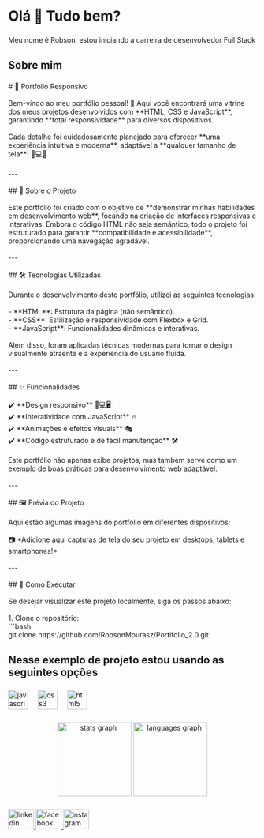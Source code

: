 <h1 align="left">Olá 👋 Tudo bem?</h1>

###

<p align="left">Meu nome é Robson, estou iniciando a carreira de desenvolvedor Full Stack</p>

###

<h2 align="left">Sobre mim</h2>

###

<p align="left"># 🌟 Portfólio Responsivo<br><br>Bem-vindo ao meu portfólio pessoal! 🚀 Aqui você encontrará uma vitrine dos meus projetos desenvolvidos com **HTML, CSS e JavaScript**, garantindo **total responsividade** para diversos dispositivos. <br><br>Cada detalhe foi cuidadosamente planejado para oferecer **uma experiência intuitiva e moderna**, adaptável a **qualquer tamanho de tela**! 🎨💻📱<br><br>---<br><br>## 📌 Sobre o Projeto<br><br>Este portfólio foi criado com o objetivo de **demonstrar minhas habilidades em desenvolvimento web**, focando na criação de interfaces responsivas e interativas. Embora o código HTML não seja semântico, todo o projeto foi estruturado para garantir **compatibilidade e acessibilidade**, proporcionando uma navegação agradável.<br><br>---<br><br>## 🛠️ Tecnologias Utilizadas<br><br>Durante o desenvolvimento deste portfólio, utilizei as seguintes tecnologias:<br><br>- **HTML**: Estrutura da página (não semântico).<br>- **CSS**: Estilização e responsividade com Flexbox e Grid.<br>- **JavaScript**: Funcionalidades dinâmicas e interativas.<br><br>Além disso, foram aplicadas técnicas modernas para tornar o design visualmente atraente e a experiência do usuário fluida.<br><br>---<br><br>## ✨ Funcionalidades<br><br>✔️ **Design responsivo** 📱💻🖥️  <br>✔️ **Interatividade com JavaScript** 🔥  <br>✔️ **Animações e efeitos visuais** 🎭  <br>✔️ **Código estruturado e de fácil manutenção** 🛠️  <br><br>Este portfólio não apenas exibe projetos, mas também serve como um exemplo de boas práticas para desenvolvimento web adaptável.<br><br>---<br><br>## 🖼️ Prévia do Projeto<br><br>Aqui estão algumas imagens do portfólio em diferentes dispositivos:<br><br>📷 *Adicione aqui capturas de tela do seu projeto em desktops, tablets e smartphones!*<br><br>---<br><br>## 🚀 Como Executar<br><br>Se desejar visualizar este projeto localmente, siga os passos abaixo:<br><br>1. Clone o repositório:<br>   ```bash<br>   git clone https://github.com/RobsonMourasz/Portifolio_2.0.git</p>

###

<h2 align="left">Nesse exemplo de projeto estou usando as seguintes opções</h2>

###

<div align="left">
  <img src="https://cdn.jsdelivr.net/gh/devicons/devicon/icons/javascript/javascript-original.svg" height="40" alt="javascript logo"  />
  <img width="12" />
  <img src="https://cdn.jsdelivr.net/gh/devicons/devicon/icons/css3/css3-original.svg" height="40" alt="css3 logo"  />
  <img width="12" />
  <img src="https://cdn.jsdelivr.net/gh/devicons/devicon/icons/html5/html5-original.svg" height="40" alt="html5 logo"  />
</div>

###

<div align="left">
</div>

###

<div align="center">
  <img src="https://github-readme-stats.vercel.app/api?username=RobsonMourasz&hide_title=false&hide_rank=false&show_icons=true&include_all_commits=true&count_private=true&disable_animations=false&theme=dracula&locale=en&hide_border=false&order=1" height="150" alt="stats graph"  />
  <img src="https://github-readme-stats.vercel.app/api/top-langs?username=RobsonMourasz&locale=en&hide_title=false&layout=compact&card_width=320&langs_count=5&theme=dracula&hide_border=false&order=2" height="150" alt="languages graph"  />
</div>

###

<div align="left">
  <a href="https://www.linkedin.com/in/robsonmourasz/" target="_blank">
    <img src="https://raw.githubusercontent.com/maurodesouza/profile-readme-generator/master/src/assets/icons/social/linkedin/default.svg" width="52" height="40" alt="linkedin logo"  />
  </a>
  <a href="https://www.facebook.com/robson.moura.545/?locale=pt_BR" target="_blank">
    <img src="https://raw.githubusercontent.com/maurodesouza/profile-readme-generator/master/src/assets/icons/social/facebook/default.svg" width="52" height="40" alt="facebook logo"  />
  </a>
  <a href="https://www.instagram.com/robsonmourasz/" target="_blank">
    <img src="https://raw.githubusercontent.com/maurodesouza/profile-readme-generator/master/src/assets/icons/social/instagram/default.svg" width="52" height="40" alt="instagram logo"  />
  </a>
</div>

###
